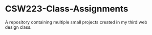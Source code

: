 # CSW223-Class-Assignments
 A repository containing multiple small projects created in my third web design class.
